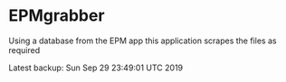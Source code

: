 # EPMgrabber
Using a database from the EPM app this application scrapes the files as required


Latest backup: Sun Sep 29 23:49:01 UTC 2019

